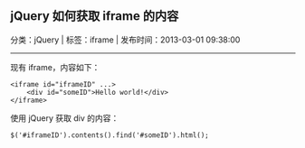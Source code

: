 ## jQuery 如何获取 iframe 的内容

分类：jQuery | 标签：iframe | 发布时间：2013-03-01 09:38:00

___

现有 iframe，内容如下：
    
    <iframe id="iframeID" ...>
        <div id="someID">Hello world!</div>
    </iframe>


使用 jQuery 获取 div 的内容：
    
    $('#iframeID').contents().find('#someID').html();